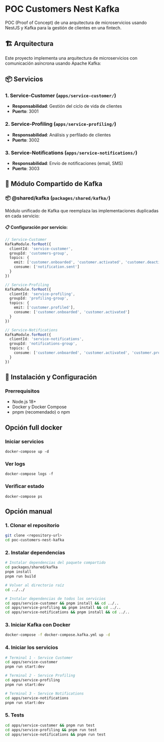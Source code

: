 # POC Customers Nest Kafka

POC (Proof of Concept) de una arquitectura de microservicios usando NestJS y Kafka para la gestión de clientes en una fintech.

## 🏗️ Arquitectura

Este proyecto implementa una arquitectura de microservicios con comunicación asíncrona usando Apache Kafka:

## 📦 Servicios

### 1. **Service-Customer** (`apps/service-customer/`)

- **Responsabilidad**: Gestión del ciclo de vida de clientes
- **Puerto**: 3001

### 2. **Service-Profiling** (`apps/service-profiling/`)

- **Responsabilidad**: Análisis y perfilado de clientes
- **Puerto**: 3002

### 3. **Service-Notifications** (`apps/service-notifications/`)

- **Responsabilidad**: Envío de notificaciones (email, SMS)
- **Puerto**: 3003

## 🔧 Módulo Compartido de Kafka

### 📦 **@shared/kafka** (`packages/shared/kafka/`)

Módulo unificado de Kafka que reemplaza las implementaciones duplicadas en cada servicio:

#### 📋 **Configuración por servicio:**

```typescript
// Service-Customer
KafkaModule.forRoot({
  clientId: 'service-customer',
  groupId: 'customers-group',
  topics: {
    emit: ['customer.onboarded', 'customer.activated', 'customer.deactivated', 'customer.promoted'],
    consume: ['notification.sent']
  }
})

// Service-Profiling
KafkaModule.forRoot({
  clientId: 'service-profiling',
  groupId: 'profiling-group',
  topics: {
    emit: ['customer.profiled'],
    consume: ['customer.onboarded', 'customer.activated']
  }
})

// Service-Notifications
KafkaModule.forRoot({
  clientId: 'service-notifications',
  groupId: 'notifications-group',
  topics: {
    consume: ['customer.onboarded', 'customer.activated', 'customer.promoted']
  }
})
```

## 🚀 Instalación y Configuración

### Prerrequisitos

- Node.js 18+
- Docker y Docker Compose
- pnpm (recomendado) o npm

## Opción full docker

### Iniciar servicios

`docker-compose up -d`

### Ver logs

`docker-compose logs -f`

### Verificar estado

`docker-compose ps`

## Opción manual

### 1. Clonar el repositorio

```bash
git clone <repository-url>
cd poc-customers-nest-kafka
```

### 2. Instalar dependencias

```bash
# Instalar dependencias del paquete compartido
cd packages/shared/kafka
pnpm install
pnpm run build

# Volver al directorio raíz
cd ../../

# Instalar dependencias de todos los servicios
cd apps/service-customer && pnpm install && cd ../..
cd apps/service-profiling && pnpm install && cd ../..
cd apps/service-notifications && pnpm install && cd ../..
```

### 3. Iniciar Kafka con Docker

```bash
docker-compose -f docker-compose.kafka.yml up -d
```

### 4. Iniciar los servicios

```bash
# Terminal 1 - Service Customer
cd apps/service-customer
pnpm run start:dev

# Terminal 2 - Service Profiling
cd apps/service-profiling
pnpm run start:dev

# Terminal 3 - Service Notifications
cd apps/service-notifications
pnpm run start:dev
```

### 5. Tests

```bash
cd apps/service-customer && pnpm run test
cd apps/service-profiling && pnpm run test
cd apps/service-notifications && pnpm run test
```

